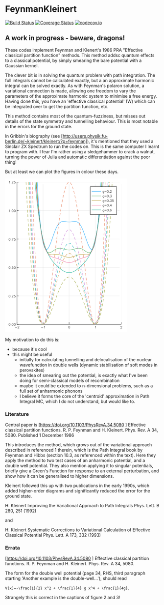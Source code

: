 # FeynmanKleinert

[![Build Status](https://travis-ci.org/jarvist/FeynmanKleinert.jl.svg?branch=master)](https://travis-ci.org/jarvist/FeynmanKleinert.jl)
[![Coverage Status](https://coveralls.io/repos/jarvist/FeynmanKleinert.jl/badge.svg?branch=master&service=github)](https://coveralls.io/github/jarvist/FeynmanKleinert.jl?branch=master)
[![codecov.io](http://codecov.io/github/jarvist/FeynmanKleinert.jl/coverage.svg?branch=master)](http://codecov.io/github/jarvist/FeynmanKleinert.jl?branch=master)


## A work in progress - beware, dragons!

These codes implement Feynman and Klenert's 1986 PRA "Effective classical
partition function" methods. 
This method addsc quantum effects to a classical potential, by simply smearing the bare potential with a Gaussian kernel. 

The clever bit is in solving the quantum problem with path integration. The full integrals cannot be calculated exactly, but a an approximate harmonic integral can be solved exactly. As with Feynman's polaron solution, a variational connection is made, allowing one freedom to vary the parameters of the approximate harmonic system to minimise a free energy. Having done this, you have an 'effective classical potential' (W) which can be integrated over to get the partition function, etc. 

This method contains most of the quantum-fuzziness, but misses out details of the state symmetry and tunnelling behaviour. This is most notable in the errors for the ground state. 


In Gribbin's biography (see
[http://users.physik.fu-berlin.de/~kleinert/kleinert/?p=feynman]), it's
mentioned that they used a Sinclair ZX Spectrum to run the codes on. This is
the same computer I learnt to program with. I fear I'm rather using
a sledgehammer to crack a walnut, turning the power of Julia and automatic
differentiation against the poor thing!

But at least we can plot the figures in colour these days.

![Figure 3, reproduction](test/figure3.png)

My motivation to do this is:
 - because it's cool
 - this might be useful
   - initially for calculating tunnelling and delocalisation of the nuclear
     wavefunction in double wells (dynamic stabilisation of soft modes in
     perovskites)
   - the idea of smearing out the potential, is exactly what I've been doing
     for semi-classical models of recombination
   - maybe it could be extended to n-dimensional problems, such as a full set
     of anharmonic phonons
   - I believe it forms the core of the 'centroid' approximation in Path 
     Integral MC, which I do not understand, but would like to.

### Literature

Central paper is [https://doi.org/10.1103/PhysRevA.34.5080 ]
Effective classical partition functions.
R. P. Feynman and H. Kleinert. 
Phys. Rev. A 34, 5080.  Published 1 December 1986

This introduces the method, which grows out of the variational approach described in referenced 1 therein, which is the Path Integral book by Feynman and Hibbs (section 10.3, as referenced within the text). 
Here they apply the method to two test cases of an anharmonic potential, and a double well potential. They also mention applying it to singular potentials, briefly give a Green's Function for response to an external perturbation, and show how it can be generalised to higher dimensions. 

Kleinert followed this up with two publications in the early 1990s, which added higher-order diagrams and significantly reduced the error for the ground state. 

H. Kleinert
Improving the Variational Approach to Path Integrals
Phys. Lett. B 280, 251 (1992)

and

H. Kleinert
Systematic Corrections to Variational Calculation of Effective Classical
Potential
Phys. Lett. A 173, 332 (1993)

### Errata 
[https://doi.org/10.1103/PhysRevA.34.5080 ]
Effective classical partition functions.
R. P. Feynman and H. Kleinert. 
Phys. Rev. A 34, 5080.

The form for the double well potential (page 34, RHS, third paragraph starting 'Another example is the double-well...'), should read

`V(x)=-\frac{1}{2} x^2 + \frac{1}{4} g x^4 + \frac{1}{4g}`.

Strangely this is correct in the captions of figure 2 and 3!
